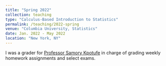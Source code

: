 ```yaml
---
title: "Spring 2022"
collection: teaching
type: "Calculus-Based Introduction to Statistics"
permalink: /teaching/2022-spring
venue: "Columbia University, Statistics"
date: Jan. 2022 - May 2022
location: "New York, NY"
---
```


I was a grader for [Professor Samory Kpotufe](http://www.columbia.edu/~skk2175/) in charge of grading weekly homework assignments and select exams.